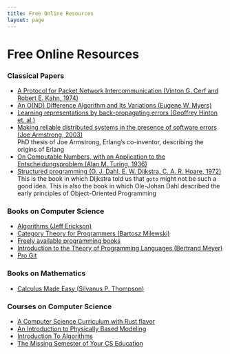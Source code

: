 ```yaml
---
title: Free Online Resources
layout: page
---
```

# Free Online Resources

### Classical Papers

* [A Protocol for Packet Network Intercommunication (Vinton G. Cerf and Robert E. Kahn, 1974)](https://www.cs.princeton.edu/courses/archive/fall06/cos561/papers/cerf74.pdf)
* [An O(ND) Difference Algorithm and Its Variations (Eugene W. Myers)](http://www.xmailserver.org/diff2.pdf)
* [Learning representations by back-propagating errors (Geoffrey Hinton et. al.)](http://www.iro.umontreal.ca/~pift6266/A06/refs/backprop_old.pdf)
* [Making reliable distributed systems in the presence of software errors (Joe Armstrong, 2003)](https://erlang.org/download/armstrong_thesis_2003.pdf)  
  PhD thesis of Joe Armstrong, Erlang’s co-inventor, describing the origins of Erlang
* [On Computable Numbers, with an Application to the Entscheidungsproblem (Alan M. Turing, 1936)](https://www.cs.virginia.edu/~robins/Turing_Paper_1936.pdf)
* [Structured programming (O. J. Dahl, E. W. Dijkstra, C. A. R. Hoare, 1972)](https://dl.acm.org/doi/book/10.5555/1243380)   
  This is the book in which Dijkstra told us that `goto` might not be such a good idea. This is also the book in which Ole-Johan Dahl described the early principles of Object-Oriented Programming

### Books on Computer Science

* [Algorithms (Jeff Erickson)](https://jeffe.cs.illinois.edu/teaching/algorithms/)
* [Category Theory for Programmers (Bartosz Milewski)](https://github.com/hmemcpy/milewski-ctfp-pdf)
* [Freely available programming books](https://github.com/EbookFoundation/free-programming-books/)
* [Introduction to the Theory of Programming Languages (Bertrand Meyer)](https://bertrandmeyer.com/itpl/)
* [Pro Git](https://git-scm.com/book/en/v2)

### Books on Mathematics

* [Calculus Made Easy (Silvanus P. Thompson)](http://calculusmadeeasy.org)

### Courses on Computer Science

* [A Computer Science Curriculum with Rust flavor](https://github.com/AbdesamedBendjeddou/Rusty-CS)
* [An Introduction to Physically Based Modeling](http://www.cs.cmu.edu/~baraff/pbm/pbm.html)
* [Introduction To Algorithms](https://ocw.mit.edu/courses/6-006-introduction-to-algorithms-spring-2020/)
* [The Missing Semester of Your CS Education](https://missing.csail.mit.edu/)
